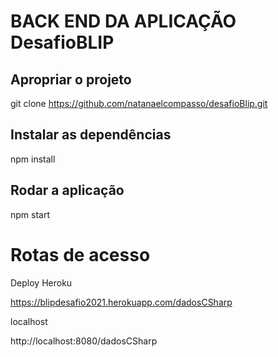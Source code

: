 # BACK END DA APLICAÇÃO DesafioBLIP

## Apropriar o projeto

git clone https://github.com/natanaelcompasso/desafioBlip.git

## Instalar as dependências

npm install

## Rodar a aplicação

npm start

# Rotas de acesso

Deploy Heroku

https://blipdesafio2021.herokuapp.com/dadosCSharp

localhost

http://localhost:8080/dadosCSharp
